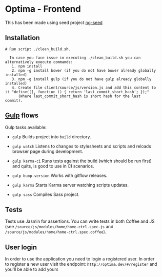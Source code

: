 Optima - Frontend
=================

This has been made  using seed project [ng-seed](https://github.com/StarterSquad/ngseed/wiki)

Installation
------------

    # Run script ./clean_build.sh.

      In case you face issue in executing ./clean_build.sh you can alternatively execute commands:
       1. npm install
       2. npm -g install bower (if you do not have bower already globally installed)
       3. npm -g install gulp (if you do not have gulp already globally installed)
       4. Create file client/source/js/version.js and add this content to it "define([], function () { return 'last_commit_short_hash'; });"
          (Where last_commit_short_hash is short hash for the last commit).


[Gulp](http://gulpjs.com/) flows
----------

Gulp tasks available:

* `gulp`
  Builds project into `build` directory.

* `gulp watch`
  Listens to changes to stylesheets and scripts and reloads browser page during development.

* `gulp karma-ci`
  Runs tests against the build (which should be run first) and quits, is good to use in CI scenarios.

* `gulp bump-version`
  Works with gitflow releases.

* `gulp karma`
  Starts Karma server watching scripts updates.

* `gulp sass`
  Compiles Sass project.

## Tests

Tests use Jasmin for assertions.
You can write tests in both Coffee and JS
(see `/source/js/modules/home/home-ctrl.spec.js` and `/source/js/modules/home/home-ctrl.spec.coffee`).


User login
-------------

In order to use the application you need to login a registered user. In order to register a new user visit the endpoint:
`http://optima.dev/#/register` and you'll be able to add yours
